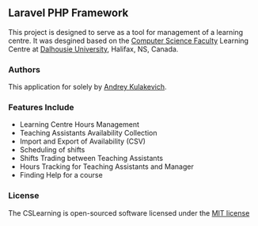 ## Laravel PHP Framework

This project is designed to serve as a tool for management of a learning centre. It was desgined based on the [Computer Science Faculty](cs.dal.ca) Learning Centre at [Dalhousie University](dal.ca), Halifax, NS, Canada.

### Authors
This application for solely by [Andrey Kulakevich](ca.linkedin.com/in/andreykulakevich).

### Features Include
* Learning Centre Hours Management
* Teaching Assistants Availability Collection
* Import and Export of Availability (CSV)
* Scheduling of shifts
* Shifts Trading between Teaching Assistants
* Hours Tracking for Teaching Assistants and Manager
* Finding Help for a course

### License

The CSLearning is open-sourced software licensed under the [MIT license](http://opensource.org/licenses/MIT)
